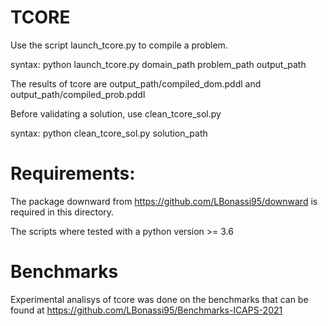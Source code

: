 # TCORE

Use the script launch_tcore.py to compile a problem.

syntax: python launch_tcore.py domain_path problem_path output_path

The results of tcore are output_path/compiled_dom.pddl and output_path/compiled_prob.pddl

Before validating a solution, use clean_tcore_sol.py

syntax: python clean_tcore_sol.py solution_path

# Requirements:

The package downward from https://github.com/LBonassi95/downward is required in this directory.

The scripts where tested with a python version >= 3.6 

# Benchmarks

Experimental analisys of tcore was done on the benchmarks that can be found at https://github.com/LBonassi95/Benchmarks-ICAPS-2021
